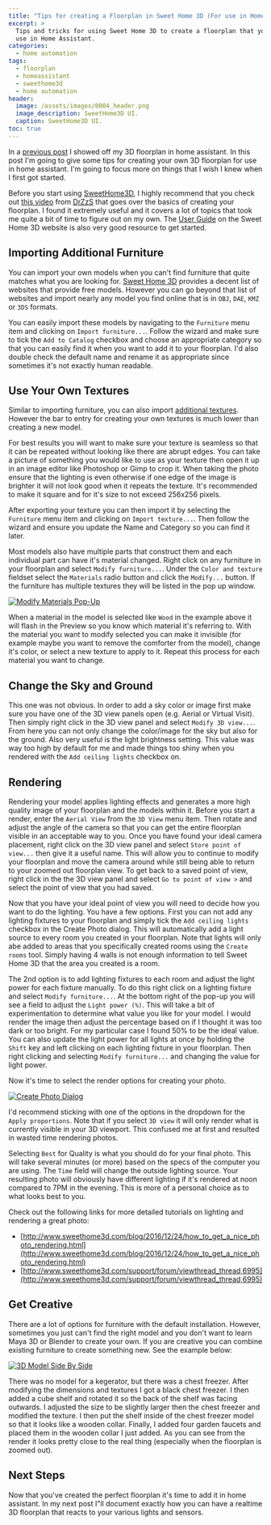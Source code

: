 ```yaml
---
title: "Tips for creating a Floorplan in Sweet Home 3D (For use in Home Assistant)"
excerpt: >
  Tips and tricks for using Sweet Home 3D to create a floorplan that you can
  use in Home Assistant.
categories:
  - home automation
tags:
  - floorplan
  - homeassistant
  - sweethome3d
  - home automation
header:
  image: /assets/images/0004_header.png
  image_description: SweetHome3D UI.
  caption: SweetHome3D UI.
toc: true
---
```


In a [previous post](https://aarongodfrey.dev/home%20automation/floorplan-in-home-assistant/)
I showed off my 3D floorplan in home assistant.  In this post I'm going to give
some tips for creating your own 3D floorplan for use in home assistant. I'm
going to focus more on things that I wish I knew when I first got started.

Before you start using [SweetHome3D](http://www.sweethome3d.com/), I highly recommend
that you check out [this video](https://www.youtube.com/watch?v=HBXIOj5ndo4&feature=youtu.be)
from [DrZzS](https://www.youtube.com/channel/UC7G4tLa4Kt6A9e3hJ-HO8ng) that goes
over the basics of creating your floorplan.  I found it extremely useful and it
covers a lot of topics that took me quite a bit of time to figure out on my own.
The [User Guide](http://www.sweethome3d.com/userGuide.jsp) on the Sweet Home 3D
website is also very good resource to get started.

## Importing Additional Furniture

You can import your own models when you can't find furniture that quite matches
what you are looking for.  [Sweet Home 3D](http://www.sweethome3d.com/importModels.jsp)
provides a decent list of websites that provide free models.  However you can
go beyond that list of websites and import nearly any model you find online that
is in `OBJ`, `DAE`, `KMZ` or `3DS` formats.

You can easily import these models by navigating to the `Furniture` menu item
and clicking on `Import furniture...`.  Follow the wizard and make sure to tick
the `Add to Catalog` checkbox and choose an appropriate category so that you can
easily find it when you want to add it to your floorplan.  I'd also double check the
default name and rename it as appropriate since sometimes it's not exactly human
readable.

## Use Your Own Textures

Similar to importing furniture, you can also import [additional textures](http://www.sweethome3d.com/importTextures.jsp).
However the bar to entry for creating your own textures is much lower than
creating a new model.

For best results you will want to make sure your texture is seamless so that it
can be repeated without looking like there are abrupt edges.  You can take a
picture of something you would like to use as your texture then open it up in
an image editor like Photoshop or Gimp to crop it.  When taking the photo ensure
that the lighting is even otherwise if one edge of the image is brighter it will
not look good when it repeats the texture.  It's recommended to make it square
and for it's size to not exceed 256x256 pixels.

After exporting your texture you can then import it by selecting the
`Furniture` menu item and clicking on `Import texture...`.  Then follow the wizard
and ensure you update the Name and Category so you can find it later.

Most models also have multiple parts that construct them and each individual
part can have it's material changed.  Right click on any furniture in your floorplan
and select `Modify furniture...`.  Under the `Color and texture` fieldset select
the `Materials` radio button and click the `Modify...` button.  If the furniture
has multiple textures they will be listed in the pop up window.

[![Modify Materials Pop-Up](/assets/images/0004_modify_materials.png)](/assets/images/0004_modify_materials.png)

When a material in the model is selected like `Wood` in the example above it will
flash in the Preview so you know which material it's referring to.  With the material
you want to modify selected you can make it invisible (for example maybe you want
to remove the comforter from the model), change it's color, or select a new texture
to apply to it.  Repeat this process for each material you want to change.

## Change the Sky and Ground

This one was not obvious.  In order to add a sky color or image first make
sure you have one of the 3D view panels open (e.g. Aerial or Virtual Visit).  Then
simply right click in the 3D view panel and select `Modify 3D view...`.  From here
you can not only change the color/image for the sky but also for the ground.  Also
very useful is the light brightness setting.  This value was way too high by default
for me and made things too shiny when you rendered with the `Add ceiling lights`
checkbox on.

## Rendering

Rendering your model applies lighting effects and generates a more high quality
image of your floorplan and the models within it.  Before you start a render, enter
the `Aerial View` from the `3D View` menu item.  Then rotate and adjust the angle
of the camera so that you can get the entire floorplan visible in an acceptable
way to you.  Once you have found your ideal camera placement, right click on the
3D view panel and select `Store point of view...` then give it a useful name.
This will allow you to continue to modify your floorplan and move the camera around
while still being able to return to your zoomed out floorplan view.  To get back
to a saved point of view, right click in the the 3D view panel and select
`Go to point of view >` and select the point of view that you had saved.

Now that you have your ideal point of view you will need to decide how you want
to do the lighting.  You have a few options.  First you can not add any lighting
fixtures to your floorplan and simply tick the `Add ceiling lights` checkbox
in the Create Photo dialog.  This will automatically add a light source to every
room you created in your floorplan.  Note that lights will only abe added to areas
that you specifically created rooms using the `Create rooms` tool.  Simply having
4 walls is not enough information to tell Sweet Home 3D that the area you created
is a room.

The 2nd option is to add lighting fixtures to each room and adjust the light power
for each fixture manually.  To do this right click on a lighting fixture and select
`Modify furniture...`.  At the bottom right of the pop-up you will see a field to
adjust the `Light power (%)`.  This will take a bit of experimentation to determine
what value you like for your model.  I would render the image then adjust the
percentage based on if I thought it was too dark or too bright.  For my particular
case I found 50% to be the ideal value.  You can also update the light power for
all lights at once by holding the `Shift` key and left clicking on each lighting
fixture in your floorplan.  Then right clicking and selecting `Modify furniture...`
and changing the value for light power.

Now it's time to select the render options for creating your photo.

[![Create Photo Dialog](/assets/images/0004_create_photo.png)](/assets/images/0004_create_photo.png)

I'd recommend sticking with one of the options in the dropdown for the
`Apply proportions`.  Note that if you select `3D view` it will only render what
is currently visible in your 3D viewport.  This confused me at first and resulted
in wasted time rendering photos.

Selecting `Best` for Quality is what you should do for your final photo.  This will
take several minutes (or more) based on the specs of the computer you are using.
The `Time` field will change the outside lighting source.  Your resulting photo
will obviously have different lighting if it's rendered at noon compared to 7PM
in the evening.  This is more of a personal choice as to what looks best to you.

Check out the following links for more detailed tutorials on lighting and rendering
a great photo:

* [http://www.sweethome3d.com/blog/2016/12/24/how_to_get_a_nice_photo_rendering.html](http://www.sweethome3d.com/blog/2016/12/24/how_to_get_a_nice_photo_rendering.html)
* [http://www.sweethome3d.com/support/forum/viewthread_thread,6995](http://www.sweethome3d.com/support/forum/viewthread_thread,6995)

## Get Creative

There are a lot of options for furniture with the default installation. However,
sometimes you just can't find the right model and you don't want to learn Maya 3D
or Blender to create your own.  If you are creative you can combine existing
furniture to create something new.  See the example below:

[![3D Model Side By Side](/assets/images/0004_kegerator.png)](/assets/images/0004_kegerator.png)

There was no model for a kegerator, but there was a chest freezer.  After modifying
the dimensions and textures I got a black chest freezer.  I then added a cube shelf
and rotated it so the back of the shelf was facing outwards.  I adjusted the size
to be slightly larger then the chest freezer and modified the texture.  I then
put the shelf inside of the chest freezer model so that it looks like a wooden
collar.  Finally, I added four garden faucets and placed them in the wooden
collar I just added.  As you can see from the render it looks pretty close to the
real thing (especially when the floorplan is zoomed out).

## Next Steps

Now that you've created the perfect floorplan it's time to add it in home
assistant.  In my next post I"ll document exactly how you can have a realtime
3D floorplan that reacts to your various lights and sensors.
